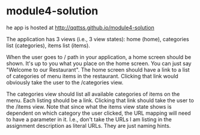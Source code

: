# module4-solution

he app is hosted at http://qqttss.github.io/module4-solution

The application has 3 views (i.e., 3 view states): home (home), categories list (categories), items list (items).

When the user goes to / path in your application, a home screen should be shown. It's up to you what you place on the home screen. You can just say "Welcome to our Restaurant". The home screen should have a link to a list of categories of menu items in the restaurant. Clicking that link would obviously take the user to the /categories view.

The categories view should list all available categories of items on the menu. Each listing should be a link. Clicking that link should take the user to the /items view. Note that since what the items view state shows is dependent on which category the user clicked, the URL mapping will need to have a parameter in it. I.e., don't take the URLs I am listing in the assignment description as literal URLs. They are just naming hints.
